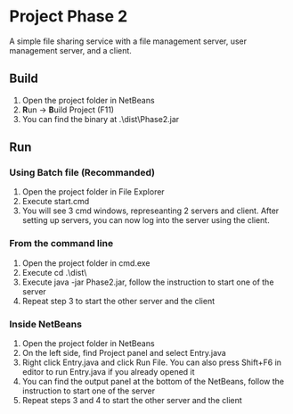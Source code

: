 # Project Phase 2

A simple file sharing service with a file management server, user management server, and a client.

## Build

1. Open the project folder in NetBeans
2. **R**un -> **B**uild Project (F11)
3. You can find the binary at .\dist\Phase2.jar

## Run

### Using Batch file (Recommanded)

1. Open the project folder in File Explorer
2. Execute start.cmd
3. You will see 3 cmd windows, represeanting 2 servers and client. After setting up servers, you can now log into the server using the client.

### From the command line

1. Open the project folder in cmd.exe
2. Execute cd .\dist\
3. Execute java -jar Phase2.jar, follow the instruction to start one of the server
4. Repeat step 3 to start the other server and the client

### Inside NetBeans

1. Open the project folder in NetBeans
2. On the left side, find Project panel and select Entry.java
3. Right click Entry.java and click Run File. You can also press Shift+F6 in editor to run Entry.java if you already opened it
4. You can find the output panel at the bottom of the NetBeans, follow the instruction to start one of the server
5. Repeat steps 3 and 4 to start the other server and the client
